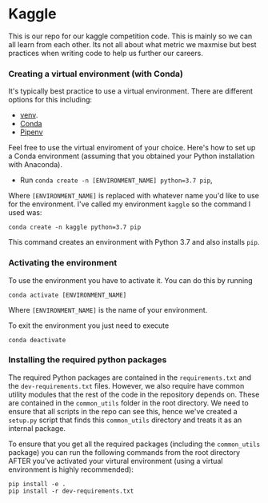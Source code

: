 # Kaggle

This is our repo for our kaggle competition code. This is mainly so we can all learn from each other. Its not all about what metric we maxmise but best practices when writing code to help us further our careers.

### Creating a virtual environment (with Conda)
It's typically best practice to use a virtual environment. There are different options for this including:
- [venv](https://docs.python.org/3/library/venv.html#module-venv).
- [Conda](https://docs.conda.io/projects/conda/en/latest/user-guide/tasks/manage-environments.html)
- [Pipenv](https://pipenv.kennethreitz.org/en/latest/)

Feel free to use the virtual enviroment of your choice. Here's how to set up a Conda environment (assuming that you obtained your Python installation with Anaconda).
- Run `conda create -n [ENVIRONMENT_NAME] python=3.7 pip`,

Where `[ENVIRONMENT_NAME]` is replaced with whatever name you'd like to use for the environment. I've called my environment `kaggle` so the command I used was:
```
conda create -n kaggle python=3.7 pip
```
This command creates an environment with Python 3.7 and also installs `pip`.

### Activating the environment
To use the environment you have to activate it. You can do this by running
```
conda activate [ENVIRONMENT_NAME]
```
Where `[ENVIRONMENT_NAME]` is the name of your environment.

To exit the environment you just need to execute
```
conda deactivate
```

### Installing the required python packages
The required Python packages are contained in the `requirements.txt` and the `dev-requirements.txt` files. However, we also require have common utility modules that the rest of the code in the repository depends on. These are contained in the `common_utils` folder in the root directory. We need to ensure that all scripts in the repo can see this, hence we've created a `setup.py` script that finds this `common_utils` directory and treats it as an internal package.

To ensure that you get all the required packages (including the `common_utils` package) you can run the following commands from the root directory AFTER you've activated your virtural environment (using a virtual environment is highly recommended):
```
pip install -e .
pip install -r dev-requirements.txt
```
